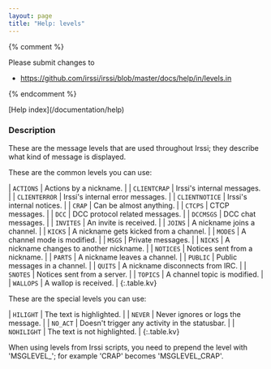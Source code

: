 ```yaml
---
layout: page
title: "Help: levels"
---
```


{% comment %}

Please submit changes to
- https://github.com/irssi/irssi/blob/master/docs/help/in/levels.in


{% endcomment %}
<nav markdown="1">
[Help index](/documentation/help)
</nav>

### Description ###

These are the message levels that are used throughout Irssi; they describe
what kind of message is displayed.

These are the common levels you can use:


| `ACTIONS` | Actions by a nickname. |
| `CLIENTCRAP` | Irssi's internal messages. |
| `CLIENTERROR` | Irssi's internal error messages. |
| `CLIENTNOTICE` | Irssi's internal notices. |
| `CRAP` | Can be almost anything. |
| `CTCPS` | CTCP messages. |
| `DCC` | DCC protocol related messages. |
| `DCCMSGS` | DCC chat messages. |
| `INVITES` | An invite is received. |
| `JOINS` | A nickname joins a channel. |
| `KICKS` | A nickname gets kicked from a channel. |
| `MODES` | A channel mode is modified. |
| `MSGS` | Private messages. |
| `NICKS` | A nickname changes to another nickname. |
| `NOTICES` | Notices sent from a nickname. |
| `PARTS` | A nickname leaves a channel. |
| `PUBLIC` | Public messages in a channel. |
| `QUITS` | A nickname disconnects from IRC. |
| `SNOTES` | Notices sent from a server. |
| `TOPICS` | A channel topic is modified. |
| `WALLOPS` | A wallop is received. |
{:.table.kv}

These are the special levels you can use:


| `HILIGHT` | The text is highlighted. |
| `NEVER` | Never ignores or logs the message. |
| `NO_ACT` | Doesn't trigger any activity in the statusbar. |
| `NOHILIGHT` | The text is not highlighted. |
{:.table.kv}

When using levels from Irssi scripts, you need to prepend the level with
    'MSGLEVEL_'; for example 'CRAP' becomes 'MSGLEVEL_CRAP'.

